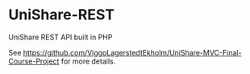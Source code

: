 # UniShare-REST
UniShare REST API built in PHP

See https://github.com/ViggoLagerstedtEkholm/UniShare-MVC-Final-Course-Project for more details.
